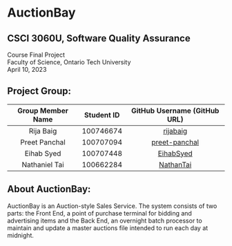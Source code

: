 # AuctionBay

## CSCI 3060U, Software Quality Assurance
Course Final Project <br>
Faculty of Science, Ontario Tech University <br>
April 10, 2023 <br>

## Project Group:
| Group Member Name | Student ID | GitHub Username (GitHub URL)|
| :------------------------:|:------------------------:|:--------------------------------------:|
| Rija Baig | 100746674 | [rijabaig](https://github.com/rijabaig) |
| Preet Panchal | 100707094 | [preet-panchal](https://github.com/preet-panchal) |
| Eihab Syed | 100707448 | [EihabSyed](https://github.com/EihabSyed) |
| Nathaniel Tai | 100662284 | [NathanTai](https://github.com/NathanTai) |

## About AuctionBay:
AuctionBay is an Auction-style Sales Service. The system consists of two parts: the Front End, a point of purchase terminal for bidding and advertising items and the Back End, an overnight batch processor to maintain and update a master auctions file intended to run each day at midnight.
